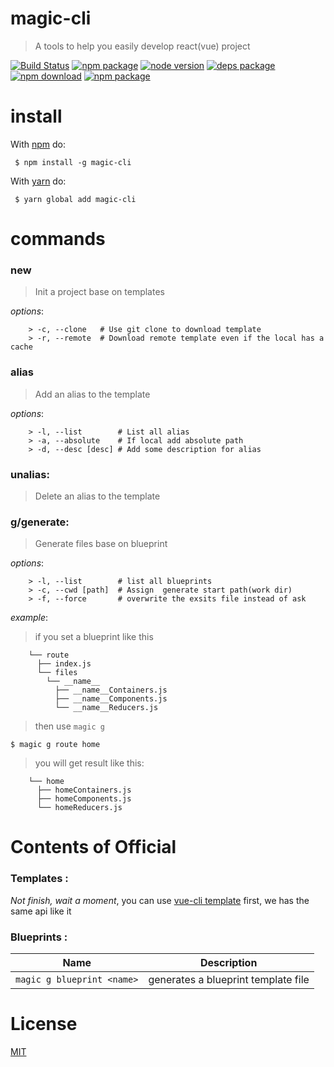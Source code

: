 
# magic-cli  
> A tools to help you easily develop react(vue) project

[![Build Status](https://travis-ci.org/magic-FE/magic-cli.svg?branch=master)](https://travis-ci.org/magic-FE/magic-cli)
[![npm package][npm]][npm-url]
[![node version][node]][node-url]
[![deps package][deps]][deps-url]
[![npm download][npm-download]][npm-download-url]
[![npm package][license]][license-url]

# install  
With [npm](https://npmjs.org) do:  
```
 $ npm install -g magic-cli
```

With [yarn](https://yarnpkg.com/) do:
```
 $ yarn global add magic-cli
```
# commands  
###  new
> Init a project base on templates

_options_:
```
    > -c, --clone   # Use git clone to download template
    > -r, --remote  # Download remote template even if the local has a cache  
```

###  alias  
> Add an alias to the template

_options_:
```
    > -l, --list        # List all alias 
    > -a, --absolute    # If local add absolute path  
    > -d, --desc [desc] # Add some description for alias  
```

###  unalias:
> Delete an alias to the template

###  g/generate:
> Generate files base on blueprint  

_options_:
```
    > -l, --list        # list all blueprints
    > -c, --cwd [path]  # Assign  generate start path(work dir)
    > -f, --force       # overwrite the exsits file instead of ask  
```

_example_: 
> if you set a blueprint like this
```
    └── route            
      ├── index.js
      └── files
        └── __name__  
          ├── __name__Containers.js
          ├── __name__Components.js
          └── __name__Reducers.js
```
> then use `magic g`
```
$ magic g route home
```
> you will get result like this:
```
    └── home
      ├── homeContainers.js
      ├── homeComponents.js
      └── homeReducers.js
```
# Contents of Official  
### Templates :

_Not finish, wait a moment_, you can use [vue-cli template](https://github.com/vuejs/vue-cli#official-templates) first, we has the same api like it

### Blueprints :
|Name|Description|
|---|---|
|`magic g blueprint <name>`|generates a blueprint template file|



# License 

[MIT][license-url]

[npm]: https://img.shields.io/npm/v/magic-cli.svg
[npm-url]: https://www.npmjs.com/package/magic-cli

[node]: https://img.shields.io/node/v/magic-cli.svg
[node-url]: https://nodejs.org

[deps]: https://img.shields.io/david/magic-FE/magic-cli.svg
[deps-url]: https://david-dm.org/magic-FE/magic-cli

[npm-download-url]: https://npmjs.com/package/magic-cli
[npm-download]: https://img.shields.io/npm/dm/magic-cli.svg

[license-url]: https://github.com/magic-FE/magic-cli/blob/master/LICENSE
[license]: http://img.shields.io/npm/l/magic-cli.svg?style=flat